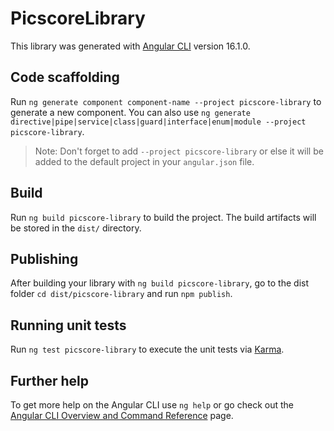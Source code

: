 # PicscoreLibrary

This library was generated with [Angular CLI](https://github.com/angular/angular-cli) version 16.1.0.

## Code scaffolding

Run `ng generate component component-name --project picscore-library` to generate a new component. You can also use `ng generate directive|pipe|service|class|guard|interface|enum|module --project picscore-library`.
> Note: Don't forget to add `--project picscore-library` or else it will be added to the default project in your `angular.json` file. 

## Build

Run `ng build picscore-library` to build the project. The build artifacts will be stored in the `dist/` directory.

## Publishing

After building your library with `ng build picscore-library`, go to the dist folder `cd dist/picscore-library` and run `npm publish`.

## Running unit tests

Run `ng test picscore-library` to execute the unit tests via [Karma](https://karma-runner.github.io).

## Further help

To get more help on the Angular CLI use `ng help` or go check out the [Angular CLI Overview and Command Reference](https://angular.io/cli) page.

